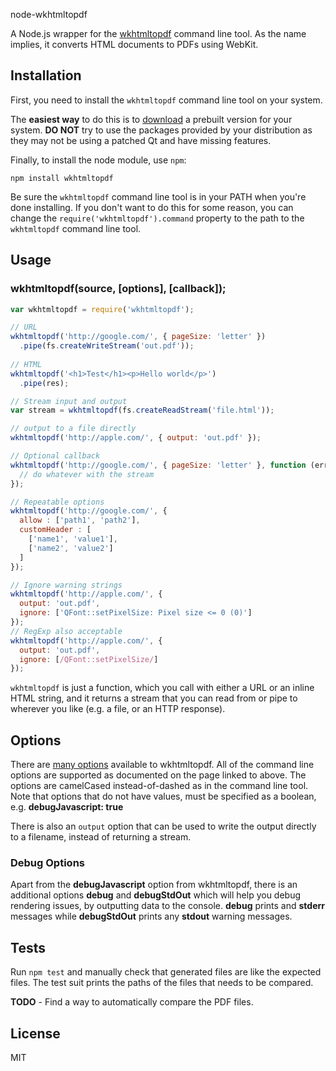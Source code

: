 node-wkhtmltopdf

A Node.js wrapper for the [wkhtmltopdf](http://wkhtmltopdf.org/) command line tool.  As the name implies, 
it converts HTML documents to PDFs using WebKit.

## Installation

First, you need to install the `wkhtmltopdf` command line tool on your system.

The **easiest way** to do this is to
[download](http://wkhtmltopdf.org/downloads.html#stable) a prebuilt version for your system.  **DO NOT** try to use
the packages provided by your distribution as they may not be using a patched Qt and have missing features.

Finally, to install the node module, use `npm`:

    npm install wkhtmltopdf
    
Be sure the `wkhtmltopdf` command line tool is in your PATH when you're done installing.  If you don't want to do this for some reason, you can change
the `require('wkhtmltopdf').command` property to the path to the `wkhtmltopdf` command line tool.

## Usage

### wkhtmltopdf(source, [options], [callback]);

```javascript
var wkhtmltopdf = require('wkhtmltopdf');

// URL
wkhtmltopdf('http://google.com/', { pageSize: 'letter' })
  .pipe(fs.createWriteStream('out.pdf'));
  
// HTML
wkhtmltopdf('<h1>Test</h1><p>Hello world</p>')
  .pipe(res);

// Stream input and output
var stream = wkhtmltopdf(fs.createReadStream('file.html'));

// output to a file directly
wkhtmltopdf('http://apple.com/', { output: 'out.pdf' });

// Optional callback
wkhtmltopdf('http://google.com/', { pageSize: 'letter' }, function (err, stream) {
  // do whatever with the stream
});

// Repeatable options
wkhtmltopdf('http://google.com/', {
  allow : ['path1', 'path2'],
  customHeader : [
    ['name1', 'value1'],
    ['name2', 'value2']
  ]
});

// Ignore warning strings
wkhtmltopdf('http://apple.com/', { 
  output: 'out.pdf',
  ignore: ['QFont::setPixelSize: Pixel size <= 0 (0)']
});
// RegExp also acceptable
wkhtmltopdf('http://apple.com/', { 
  output: 'out.pdf',
  ignore: [/QFont::setPixelSize/]
});
```

`wkhtmltopdf` is just a function, which you call with either a URL or an inline HTML string, and it returns
a stream that you can read from or pipe to wherever you like (e.g. a file, or an HTTP response).

## Options

There are [many options](http://wkhtmltopdf.org/docs.html) available to
wkhtmltopdf.  All of the command line options are supported as documented on the page linked to above.  The
options are camelCased instead-of-dashed as in the command line tool. Note that options that do not have values, must be specified as a boolean, e.g. **debugJavascript: true**

There is also an `output` option that can be used to write the output directly to a filename, instead of returning
a stream.

### Debug Options

Apart from the **debugJavascript** option from wkhtmltopdf, there is an additional options **debug** and **debugStdOut** which will help you debug rendering issues, by outputting data to the console. **debug** prints and **stderr** messages while **debugStdOut** prints any **stdout** warning messages.

## Tests

Run `npm test` and manually check that generated files are like the expected files. The test suit prints the paths of the files that needs to be compared.

**TODO** - Find a way to automatically compare the PDF files.

## License

MIT
